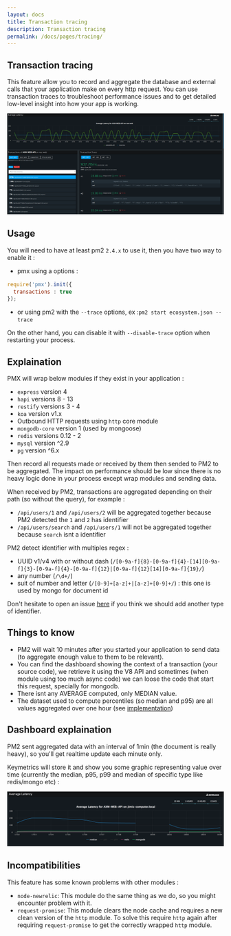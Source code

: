 ```yaml
---
layout: docs
title: Transaction tracing
description: Transaction tracing
permalink: /docs/pages/tracing/
---
```


## Transaction tracing

This feature allow you to record and aggregate the database and external calls that your application make on every http request.
You can use transaction traces to troubleshoot performance issues and to get detailed low-level insight into how your app is working.

<img src="/images/tracing.png" alt="Transaction Interface"/>

## Usage

You will need to have at least pm2 `2.4.x` to use it, then you have two way to enable it :
 - pmx using a options :

```javascript
require('pmx').init({
  transactions : true
});
```
 - or using pm2 with the `--trace` options, ex :`pm2 start ecosystem.json --trace`
 
 On the other hand, you can disable it with `--disable-trace` option when restarting your process.

## Explaination

PMX will wrap below modules if they exist in your application : 
 - `express` version 4
 - `hapi` versions 8 - 13
 - `restify` versions 3 - 4
 - `koa` version v1.x
 - Outbound HTTP requests using `http` core module
 - `mongodb-core` version 1 (used by mongoose)
 - `redis` versions 0.12 - 2
 - `mysql` version ^2.9
 - `pg` version ^6.x

Then record all requests made or received by them then sended to PM2 to be aggregated. 
The impact on performance should be low since there is no heavy logic done in your process except wrap modules and sending data. 

When received by PM2, transactions are aggregated depending on their path (so without the query), for example :
- `/api/users/1` and `/api/users/2` will be aggregated together because PM2 detected the `1` and `2` has identifier
- `/api/users/search` and `/api/users/1` will not be aggregated together because `search` isnt a identifier

PM2 detect identifier with multiples regex :
- UUID v1/v4 with or without dash (`/[0-9a-f]{8}-[0-9a-f]{4}-[14][0-9a-f]{3}-[0-9a-f]{4}-[0-9a-f]{12}|[0-9a-f]{12}[14][0-9a-f]{19}/`)
- any number (`/\d+/`)
- suit of number and letter (`/[0-9]+[a-z]+|[a-z]+[0-9]+/`) : this one is used by mongo for document id 

Don't hesitate to open an issue [here](https://github.com/keymetrics/keymetrics-support) if you think we should add another type of identifier.

## Things to know
- PM2 will wait 10 minutes after you started your application to send data (to aggregate enough value to them to be relevant).
- You can find the dashboard showing the context of a transaction (your source code), we retrieve it using the V8 API and sometimes (when module using too much async code) we can loose the code that start this request, specially for mongodb.
- There isnt any AVERAGE computed, only MEDIAN value.
- The dataset used to compute percentiles (so median and p95) are all values aggregated over one hour (see [implementation](https://github.com/keymetrics/pmx/blob/master/lib/utils/probes/Histogram.js))

## Dashboard explaination

PM2 sent aggregated data with an interval of 1min (the document is really heavy), so you'll get realtime update each minute only.

Keymetrics will store it and show you some graphic representing value over time (currently the median, p95, p99 and median of specific type like redis/mongo etc) :

<img src="/images/tracing-graph.png" alt="Transaction Interface"/>


## Incompatibilities

This feature has some known problems with other modules :
* `node-newrelic`: This module do the same thing as we do, so you might encounter problem with it.
* `request-promise`: This module clears the node cache and requires a new clean version of the `http` module. To solve this require `http` again after requiring `request-promise` to get the correctly wrapped `http` module.
